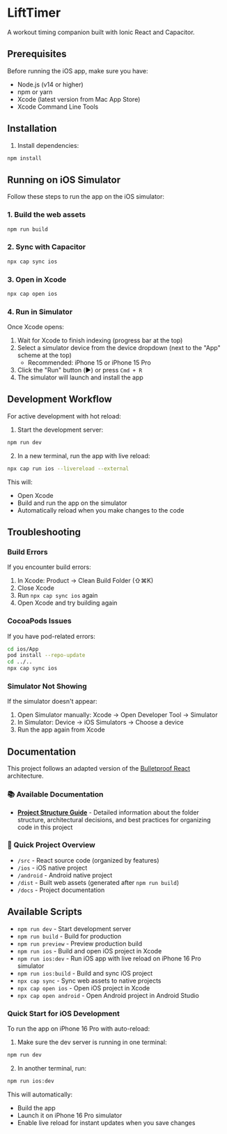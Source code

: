 # LiftTimer

A workout timing companion built with Ionic React and Capacitor.

## Prerequisites

Before running the iOS app, make sure you have:
- Node.js (v14 or higher)
- npm or yarn
- Xcode (latest version from Mac App Store)
- Xcode Command Line Tools

## Installation

1. Install dependencies:
```bash
npm install
```

## Running on iOS Simulator

Follow these steps to run the app on the iOS simulator:

### 1. Build the web assets
```bash
npm run build
```

### 2. Sync with Capacitor
```bash
npx cap sync ios
```

### 3. Open in Xcode
```bash
npx cap open ios
```

### 4. Run in Simulator
Once Xcode opens:
1. Wait for Xcode to finish indexing (progress bar at the top)
2. Select a simulator device from the device dropdown (next to the "App" scheme at the top)
   - Recommended: iPhone 15 or iPhone 15 Pro
3. Click the "Run" button (▶️) or press `Cmd + R`
4. The simulator will launch and install the app

## Development Workflow

For active development with hot reload:

1. Start the development server:
```bash
npm run dev
```

2. In a new terminal, run the app with live reload:
```bash
npx cap run ios --livereload --external
```

This will:
- Open Xcode
- Build and run the app on the simulator
- Automatically reload when you make changes to the code

## Troubleshooting

### Build Errors
If you encounter build errors:
1. In Xcode: Product → Clean Build Folder (⇧⌘K)
2. Close Xcode
3. Run `npx cap sync ios` again
4. Open Xcode and try building again

### CocoaPods Issues
If you have pod-related errors:
```bash
cd ios/App
pod install --repo-update
cd ../..
npx cap sync ios
```

### Simulator Not Showing
If the simulator doesn't appear:
1. Open Simulator manually: Xcode → Open Developer Tool → Simulator
2. In Simulator: Device → iOS Simulators → Choose a device
3. Run the app again from Xcode

## Documentation

This project follows an adapted version of the [Bulletproof React](https://github.com/alan2207/bulletproof-react) architecture. 

### 📚 Available Documentation

- **[Project Structure Guide](./docs/project-structure.md)** - Detailed information about the folder structure, architectural decisions, and best practices for organizing code in this project

### 📁 Quick Project Overview

- `/src` - React source code (organized by features)
- `/ios` - iOS native project
- `/android` - Android native project
- `/dist` - Built web assets (generated after `npm run build`)
- `/docs` - Project documentation

## Available Scripts

- `npm run dev` - Start development server
- `npm run build` - Build for production
- `npm run preview` - Preview production build
- `npm run ios` - Build and open iOS project in Xcode
- `npm run ios:dev` - Run iOS app with live reload on iPhone 16 Pro simulator
- `npm run ios:build` - Build and sync iOS project
- `npx cap sync` - Sync web assets to native projects
- `npx cap open ios` - Open iOS project in Xcode
- `npx cap open android` - Open Android project in Android Studio

### Quick Start for iOS Development

To run the app on iPhone 16 Pro with auto-reload:

1. Make sure the dev server is running in one terminal:
```bash
npm run dev
```

2. In another terminal, run:
```bash
npm run ios:dev
```

This will automatically:
- Build the app
- Launch it on iPhone 16 Pro simulator
- Enable live reload for instant updates when you save changes